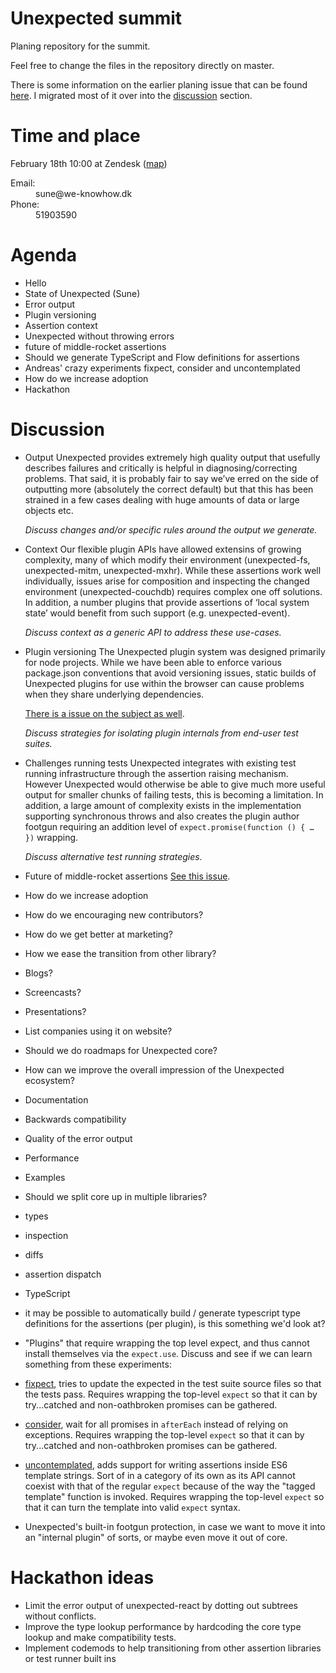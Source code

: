 # Unexpected summit

Planing repository for the summit.

Feel free to change the files in the repository directly on master.

There is some information on the earlier planing issue that can be found [here](https://github.com/unexpectedjs/unexpected/issues/337). I migrated most of it over into the [discussion](#discussion) section.

# Time and place

February 18th 10:00 at Zendesk ([map](https://www.google.dk/maps/place/Zendesk+ApS/@55.6769832,12.5741805,17z/data=!3m1!4b1!4m5!3m4!1s0x4652531141140fcd:0xb16e28f41a8f0d08!8m2!3d55.6769802!4d12.5763692?hl=en))

<dl>
  <dt>Email:</dt><dd>sune@we-knowhow.dk</dd>
  <dt>Phone:</dt><dd>51903590</dd>
</dl>

# Agenda

* Hello
* State of Unexpected (Sune)
* Error output
* Plugin versioning
* Assertion context
* Unexpected without throwing errors
* future of middle-rocket assertions 
* Should we generate TypeScript and Flow definitions for assertions
* Andreas' crazy experiments fixpect, consider and uncontemplated
* How do we increase adoption
* Hackathon

# Discussion

- Output
  Unexpected provides extremely high quality output that usefully describes failures and critically is helpful in diagnosing/correcting problems. That said, it is probably fair to say we’ve erred on the side of outputting more (absolutely the correct default) but that this has been strained in a few cases dealing with huge amounts of data or large objects etc.

  _Discuss changes and/or specific rules around the output we generate._

- Context
  Our flexible plugin APIs have allowed extensins of growing complexity, many of which modify their environment (unexpected-fs, unexpected-mitm, unexpected-mxhr). While these assertions work well individually, issues arise for composition and inspecting the changed environment (unexpected-couchdb) requires complex one off solutions. In addition, a number plugins that provide assertions of ‘local system state’ would benefit from such support (e.g. unexpected-event).

  _Discuss context as a generic API to address these use-cases._

- Plugin versioning
  The Unexpected plugin system was designed primarily for node projects. While we have been able to enforce various package.json conventions that avoid versioning issues, static builds of Unexpected plugins for use within the browser can cause problems when they share underlying dependencies.

  [There is a issue on the subject as well](https://github.com/unexpectedjs/unexpected/issues/334).

  _Discuss strategies for isolating plugin internals from end-user test suites._

- Challenges running tests
  Unexpected integrates with existing test running infrastructure through the assertion raising mechanism. However Unexpected would otherwise be able to give much more useful output for smaller chunks of failing tests, this is becoming a limitation. In addition, a large amount of complexity exists in the implementation supporting synchronous throws and also creates the plugin author footgun requiring an addition level of `expect.promise(function () { … })` wrapping.

  _Discuss alternative test running strategies._

- Future of middle-rocket assertions
  [See this issue](https://github.com/unexpectedjs/unexpected/issues/358).

- How do we increase adoption
 - How do we encouraging new contributors?
 - How do we get better at marketing?
 - How we ease the transition from other library?
 - Blogs?
 - Screencasts?
 - Presentations?
 - List companies using it on website?

- Should we do roadmaps for Unexpected core?

- How can we improve the overall impression of the Unexpected ecosystem?
 - Documentation
 - Backwards compatibility
 - Quality of the error output
 - Performance
 - Examples

- Should we split core up in multiple libraries?
 - types
 - inspection
 - diffs
 - assertion dispatch

- TypeScript
 - it may be possible to automatically build / generate typescript type definitions for the assertions
   (per plugin), is this something we'd look at?

- "Plugins" that require wrapping the top level expect, and thus cannot install
  themselves via the `expect.use`. Discuss and see if we can learn something
  from these experiments:
 - [fixpect](https://github.com/papandreou/fixpect), tries to update the
   expected in the test suite source files so that the tests pass.
   Requires wrapping the top-level `expect` so that it can by try...catched
   and non-oathbroken promises can be gathered.
 - [consider](https://github.com/papandreou/consider), wait for all promises
   in `afterEach` instead of relying on exceptions.
   Requires wrapping the top-level `expect` so that it can by try...catched
   and non-oathbroken promises can be gathered.
 - [uncontemplated](https://github.com/papandreou/uncontemplated), adds support
   for writing assertions inside ES6 template strings. Sort of in a category
   of its own as its API cannot coexist with that of the regular `expect`
   because of the way the "tagged template" function is invoked.
   Requires wrapping the top-level `expect` so that it can turn the template
   into valid `expect` syntax.
 - Unexpected's built-in footgun protection, in case we want to move it into
   an "internal plugin" of sorts, or maybe even move it out of core.

# Hackathon ideas

- Limit the error output of unexpected-react by dotting out subtrees without conflicts.
- Improve the type lookup performance by hardcoding the core type lookup and make compatibility tests.
- Implement codemods to help transitioning from other assertion libraries or test runner built ins
